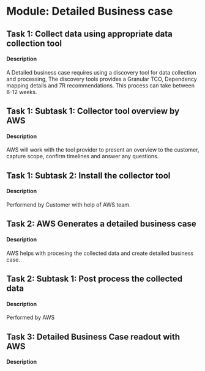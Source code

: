 
# Module: Detailed Business case 
## Task 1: Collect data using appropriate data collection tool
#### Description
A Detailed business case  requires using a discovery tool for data collection and processing, The discovery tools provides a Granular TCO, Dependency mapping details and 7R recommendations. This process can take between 6-12 weeks.
## Task 1: Subtask 1: Collector tool overview by AWS
#### Description
AWS will work with the tool provider to present an overview to the customer, capture scope, confirm timelines and answer any questions.

## Task 1: Subtask 2: Install the collector tool
#### Description
Performend by Customer with help of AWS team.
## Task 2: AWS Generates a detailed business case
#### Description
AWS helps with procesing the collected data and create detailed business case.
## Task 2: Subtask 1: Post process the collected data
#### Description
Performed by AWS
## Task 3: Detailed Business Case readout with AWS
#### Description
